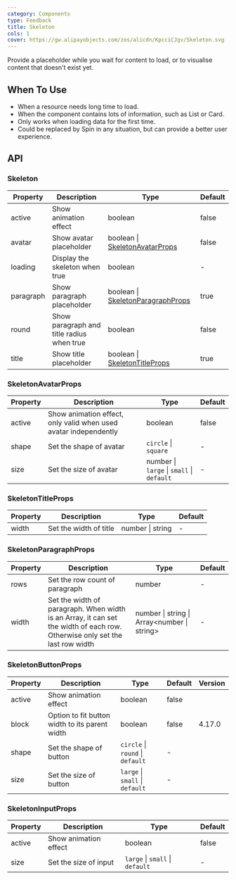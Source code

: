 ```yaml
---
category: Components
type: Feedback
title: Skeleton
cols: 1
cover: https://gw.alipayobjects.com/zos/alicdn/KpcciCJgv/Skeleton.svg
---
```


Provide a placeholder while you wait for content to load, or to visualise content that doesn't exist yet.

## When To Use

- When a resource needs long time to load.
- When the component contains lots of information, such as List or Card.
- Only works when loading data for the first time.
- Could be replaced by Spin in any situation, but can provide a better user experience.

## API

### Skeleton

| Property | Description | Type | Default |
| --- | --- | --- | --- |
| active | Show animation effect | boolean | false |
| avatar | Show avatar placeholder | boolean \| [SkeletonAvatarProps](#SkeletonAvatarProps) | false |
| loading | Display the skeleton when true | boolean | - |
| paragraph | Show paragraph placeholder | boolean \| [SkeletonParagraphProps](#SkeletonParagraphProps) | true |
| round | Show paragraph and title radius when true | boolean | false |
| title | Show title placeholder | boolean \| [SkeletonTitleProps](#SkeletonTitleProps) | true |

### SkeletonAvatarProps

| Property | Description | Type | Default |
| --- | --- | --- | --- |
| active | Show animation effect, only valid when used avatar independently | boolean | false |
| shape | Set the shape of avatar | `circle` \| `square` | - |
| size | Set the size of avatar | number \| `large` \| `small` \| `default` | - |

### SkeletonTitleProps

| Property | Description            | Type             | Default |
| -------- | ---------------------- | ---------------- | ------- |
| width    | Set the width of title | number \| string | -       |

### SkeletonParagraphProps

| Property | Description | Type | Default |
| --- | --- | --- | --- |
| rows | Set the row count of paragraph | number | - |
| width | Set the width of paragraph. When width is an Array, it can set the width of each row. Otherwise only set the last row width | number \| string \| Array&lt;number \| string> | - |

### SkeletonButtonProps

| Property | Description | Type | Default | Version |
| --- | --- | --- | --- | --- |
| active | Show animation effect | boolean | false |  |
| block | Option to fit button width to its parent width | boolean | false | 4.17.0 |
| shape | Set the shape of button | `circle` \| `round` \| `default` | - |  |
| size | Set the size of button | `large` \| `small` \| `default` | - |  |

### SkeletonInputProps

| Property | Description           | Type                            | Default |
| -------- | --------------------- | ------------------------------- | ------- |
| active   | Show animation effect | boolean                         | false   |
| size     | Set the size of input | `large` \| `small` \| `default` | -       |

